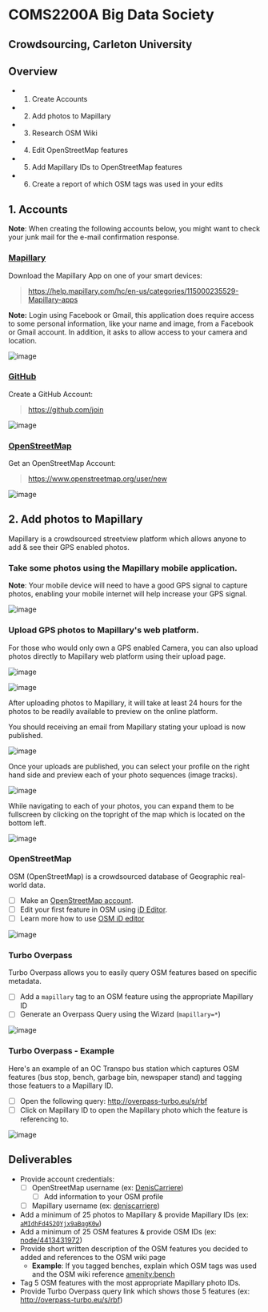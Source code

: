 # COMS2200A Big Data Society
## Crowdsourcing, Carleton University

## Overview

- 1. Create Accounts
- 2. Add photos to Mapillary
- 3. Research OSM Wiki
- 4. Edit OpenStreetMap features
- 5. Add Mapillary IDs to OpenStreetMap features
- 6. Create a report of which OSM tags was used in your edits

## 1. Accounts

**Note**: When creating the following accounts below, you might want to check your junk mail for the e-mail confirmation response.

### [Mapillary](https://mapillary.com)

Download the Mapillary App on one of your smart devices:

> https://help.mapillary.com/hc/en-us/categories/115000235529-Mapillary-apps

**Note:** Login using Facebook or Gmail, this application does require access to some personal information, like your name and image, from a Facebook or Gmail account. In addition, it asks to allow access to your camera and location.

![image](https://user-images.githubusercontent.com/550895/30525484-399b2ba0-9bd5-11e7-88f0-3ade8a4f4618.png)

### [GitHub](https://github.com)

Create a GitHub Account:

> https://github.com/join

![image](https://user-images.githubusercontent.com/550895/30525495-96828c82-9bd5-11e7-8415-2de1a4780717.png)

### [OpenStreetMap](https://www.openstreetmap.org)

Get an OpenStreetMap Account:

> https://www.openstreetmap.org/user/new

![image](https://user-images.githubusercontent.com/550895/30525504-c2a50a2e-9bd5-11e7-90dd-29749ceb94d3.png)

## 2. Add photos to Mapillary

Mapillary is a crowdsourced streetview platform which allows anyone to add & see their GPS enabled photos.

### Take some photos using the Mapillary mobile application.

**Note**: Your mobile device will need to have a good GPS signal to capture photos, enabling your mobile internet will help increase your GPS signal.

![image](https://cdn.cultofmac.com/wp-content/uploads/2015/12/mapillary003.jpg)

### Upload GPS photos to Mapillary's web platform.

For those who would only own a GPS enabled Camera, you can also upload photos directly to Mapillary web platform using their upload page.

![image](https://user-images.githubusercontent.com/550895/30525618-fa9b98b0-9bd7-11e7-82ba-e84a2d121ff0.png)

![image](https://user-images.githubusercontent.com/550895/30525639-62d420c8-9bd8-11e7-8d62-aed07b6d1dbd.png)

After uploading photos to Mapillary, it will take at least 24 hours for the photos to be readily available to preview on the online platform.

You should receiving an email from Mapillary stating your upload is now published.

![image](https://user-images.githubusercontent.com/550895/30525677-0891a8e6-9bd9-11e7-9074-e8e05ff1ed6c.png)

Once your uploads are published, you can select your profile on the right hand side and preview each of your photo sequences (image tracks).

![image](https://user-images.githubusercontent.com/550895/30525686-431f7bd2-9bd9-11e7-9fbf-b9300564e367.png)

While navigating to each of your photos, you can expand them to be fullscreen by clicking on the topright of the map which is located on the bottom left.

![image](https://user-images.githubusercontent.com/550895/28599439-8fea60c0-7178-11e7-8415-a7bf349d2f61.png)

### OpenStreetMap

OSM (OpenStreetMap) is a crowdsourced database of Geographic real-world data.

- [ ] Make an [OpenStreetMap account](https://www.openstreetmap.org/user/new).
- [ ] Edit your first feature in OSM using [iD Editor](http://www.openstreetmap.org/edit?editor=id#map=16/45.3847/-75.6968).
- [ ] Learn more how to use [OSM iD editor](http://learnosm.org/en/beginner/id-editor/)

![image](https://user-images.githubusercontent.com/550895/28646997-8a09cc44-7232-11e7-93b5-816bb3134c13.png)

### Turbo Overpass

Turbo Overpass allows you to easily query OSM features based on specific metadata.

- [ ] Add a `mapillary` tag to an OSM feature using the appropriate Mapillary ID
- [ ] Generate an Overpass Query using the Wizard (`mapillary=*`)

![image](https://user-images.githubusercontent.com/550895/29582393-8b14044c-874a-11e7-96dd-a47704605521.png)

### Turbo Overpass - Example

Here's an example of an OC Transpo bus station which captures OSM features (bus stop, bench, garbage bin, newspaper stand) and tagging those featuers to a Mapillary ID.

- [ ] Open the following query: http://overpass-turbo.eu/s/rbf
- [ ] Click on Mapillary ID to open the Mapillary photo which the feature is referencing to.

![image](https://user-images.githubusercontent.com/550895/29582353-64524f4e-874a-11e7-93cb-16325fe7bc67.png)

## Deliverables

- Provide account credentials:
  - [ ] OpenStreetMap username (ex: [DenisCarriere](http://www.openstreetmap.org/user/DenisCarriere))
    - [ ] Add information to your OSM profile
  - [ ] Mapillary username (ex: [deniscarriere](https://www.mapillary.com/app/user/deniscarriere))
- Add a minimum of 25 photos to Mapillary & provide Mapillary IDs (ex: [`aMIdhFd4S2QYjx9aBqgK0w`](https://www.mapillary.com/map/im/aMIdhFd4S2QYjx9aBqgK0w))
- Add a minimum of 25 OSM features & provide OSM IDs (ex: [node/4413431972](https://www.openstreetmap.org/node/4413431972))
- Provide short written description of the OSM features you decided to added and references to the OSM wiki page
  - **Example**: If you tagged benches, explain which OSM tags was used and the OSM wiki reference [amenity:bench](http://wiki.openstreetmap.org/wiki/Tag:amenity:bench)
- Tag 5 OSM features with the most appropriate Mapillary photo IDs.
- Provide Turbo Overpass query link which shows those 5 features (ex: http://overpass-turbo.eu/s/rbf)


